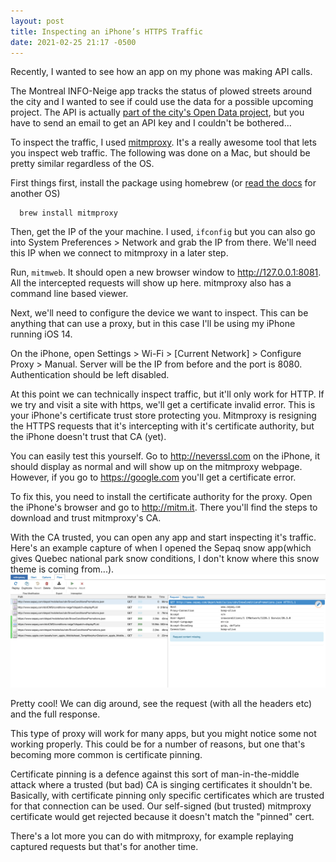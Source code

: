 ```yaml
---
layout: post
title: Inspecting an iPhone’s HTTPS Traffic
date: 2021-02-25 21:17 -0500
---
```

Recently, I wanted to see how an app on my phone was making API calls. 

The Montreal INFO-Neige app tracks the status of plowed streets around the city and I wanted to see if could use the data for a possible upcoming project. The API is actually [part of the city's Open Data project](https://donnees.montreal.ca/ville-de-montreal/deneigement), but you have to send an email to get an API key and I couldn't be bothered...

To inspect the traffic, I used [mitmproxy](https://mitmproxy.org). It's a really awesome tool that lets you inspect web traffic. The following was done on a Mac, but should be pretty similar regardless of the OS. 

First things first, install the package using homebrew (or [read the docs](https://docs.mitmproxy.org/stable/overview-installation/) for another OS)
```
  brew install mitmproxy
```

Then, get the IP of the your machine. I used, `ifconfig` but you can also go into System Preferences > Network and grab the IP from there. We'll need this IP when we connect to mitmproxy in a later step.

Run, `mitmweb`. It should open a new browser window to http://127.0.0.1:8081. All the intercepted requests will show up here. mitmproxy also has a command line based viewer. 

Next, we'll need to configure the device we want to inspect. This can be anything that can use a proxy, but in this case I'll be using my iPhone running iOS 14.

On the iPhone, open Settings > Wi-Fi > [Current Network] > Configure Proxy > Manual. Server will be the IP from before and the port is 8080. Authentication should be left disabled.

At this point we can technically inspect traffic, but it'll only work for HTTP. If we try and visit a site with https, we'll get a certificate invalid error. This is your iPhone's certificate trust store protecting you. Mitmproxy is resigning the HTTPS requests that it's intercepting with it's certificate authority, but the iPhone doesn't trust that CA (yet).  

You can easily test this yourself. Go to http://neverssl.com on the iPhone, it should display as normal and will show up on the mitmproxy webpage. However, if you go to https://google.com you'll get a certificate error.

To fix this, you need to install the certificate authority for the proxy. Open the iPhone's browser and go to http://mitm.it. There you'll find the steps to download and trust mitmproxy's CA.

With the CA trusted, you can open any app and start inspecting it's traffic. Here's an example capture of when I opened the Sepaq snow app(which gives Quebec national park snow conditions, I don't know where this snow theme is coming from...).
![mitmproxy web view](mitm.png)

Pretty cool! We can dig around, see the request (with all the headers etc) and the full response.

This type of proxy will work for many apps, but you might notice some not working properly. This could be for a number of reasons, but one that's becoming more common is certificate pinning. 

Certificate pinning is a defence against this sort of man-in-the-middle attack where a trusted (but bad) CA is singing certificates it shouldn't be. Basically, with certificate pinning only specific certificates which are trusted for that connection can be used. Our self-signed (but trusted) mitmproxy certificate would get rejected because it doesn't match the "pinned" cert. 

There's a lot more you can do with mitmproxy, for example replaying captured requests but that's for another time. 